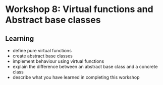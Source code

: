 # Workshop 8: Virtual functions and Abstract base classes

## Learning
- define pure virtual functions
- create abstract base classes
- implement behaviour using virtual functions
- explain the difference between an abstract base class and a concrete class
- describe what you have learned in completing this workshop
